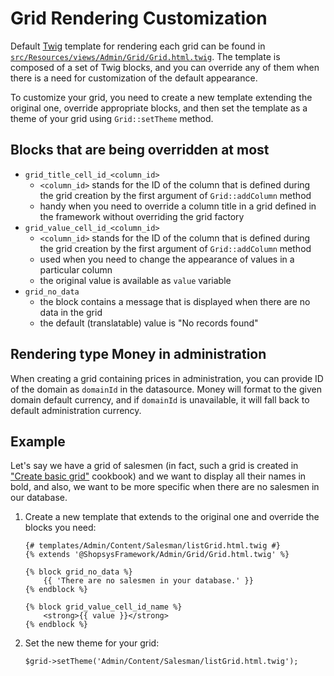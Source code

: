 # Grid Rendering Customization

Default [Twig](https://twig.symfony.com/) template for rendering each grid can be found in [`src/Resources/views/Admin/Grid/Grid.html.twig`]({{github.link}}/packages/framework/src/Resources/views/Admin/Grid/Grid.html.twig).
The template is composed of a set of Twig blocks, and you can override any of them when there is a need for customization of the default appearance.

To customize your grid, you need to create a new template extending the original one, override appropriate blocks, and then set the template as a theme of your grid using `Grid::setTheme` method.

## Blocks that are being overridden at most

-   `grid_title_cell_id_<column_id>`
    -   `<column_id>` stands for the ID of the column that is defined during the grid creation by the first argument of `Grid::addColumn` method
    -   handy when you need to override a column title in a grid defined in the framework without overriding the grid factory
-   `grid_value_cell_id_<column_id>`
    -   `<column_id>` stands for the ID of the column that is defined during the grid creation by the first argument of `Grid::addColumn` method
    -   used when you need to change the appearance of values in a particular column
    -   the original value is available as `value` variable
-   `grid_no_data`
    -   the block contains a message that is displayed when there are no data in the grid
    -   the default (translatable) value is "No records found"

## Rendering type Money in administration

When creating a grid containing prices in administration, you can provide ID of the domain as `domainId` in the datasource.
Money will format to the given domain default currency, and if `domainId` is unavailable, it will fall back to default administration currency.

## Example

Let's say we have a grid of salesmen (in fact, such a grid is created in ["Create basic grid"](../cookbook/create-basic-grid.md) cookbook)
and we want to display all their names in bold, and also, we want to be more specific when there are no salesmen in our database.

1.  Create a new template that extends to the original one and override the blocks you need:

    <!-- language: lang-twig -->

        {# templates/Admin/Content/Salesman/listGrid.html.twig #}
        {% extends '@ShopsysFramework/Admin/Grid/Grid.html.twig' %}

        {% block grid_no_data %}
            {{ 'There are no salesmen in your database.' }}
        {% endblock %}

        {% block grid_value_cell_id_name %}
            <strong>{{ value }}</strong>
        {% endblock %}

2.  Set the new theme for your grid:

    <!-- language: lang-php -->

        $grid->setTheme('Admin/Content/Salesman/listGrid.html.twig');
